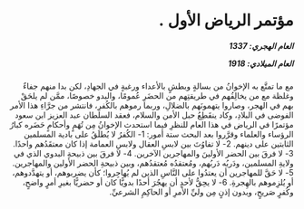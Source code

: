 <h1 dir="rtl">مؤتمر الرياض الأول .</h1>

<h5 dir="rtl">العام الهجري:  1337

العام الميلادي: 1918

</h5>

<p dir="rtl">مع ما تمتَّع به الإخوانُ من بسالةٍ وبطشٍ بالأعداء ورغبةٍ في الجهادِ، لكن بدا منهم جفاءٌ وغلظة مع من يخالِفُهم في طريقتِهم من الحضَرِ عُمومًا، والبدو خصوصًا، ممَّن لم يلحَقْ بهم في الهجر، وصاروا يتهمونَهم بالضلالِ، وربما رموهم بالكُفرِ، فانتشر من جرَّاءِ هذا الأمر الفوضى في البلادِ، وكاد ينقَطِعُ حبل الأمن والسلام، فعقد السلطان عبد العزيز ابن سعود مؤتمرًا في الرياض في هذا العام للنظرِ فيما استحدث الإخوانُ مِن تُهَمٍ وأحكامٍ حَضَره كبارُ الرؤساء والعلماء وقرَّروا بعد البحث ستة أمور:
 1- الكُفرُ لا يُطلَقُ على بادية المسلمين الثابتين على دينهم.
 2- لا تفاوُتَ بين لابسِ العقال ولابسِ العمامة إذا كان معتقَدُهم واحدًا.
 3- لا فرقَ بين الحضر الأولينَ والمهاجرين الآخرين.
 4- لا فرقَ بين ذبيحةِ البدوي الذي في ولايةِ المسلمين، ودَربُه دَربُهم، ومُعتقدُه مُعتقدُهم، وبين ذبيحةِ الحضر الأولين والمهاجرين.
 5- لا حَقَّ للمهاجرين أن يعتدُوا على النَّاسِ الذين لم يُهاجِروا؛ كأن يضربوهم، أو يتهدَّدوهم، أو يُلزِموهم بالهِجرةِ.
6- لا يحِقُّ لأحدٍ أن يهجُرَ أحدًا بدويًّا كان أو حضريًّا بغيرِ أمرٍ واضحٍ، وكُفرٍ صَريحٍ، وبدون إذنٍ مِن وليِّ الأمرِ أو الحاكِمِ الشرعيِّ.</p></br>

